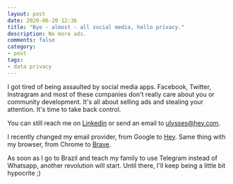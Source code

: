 ```yaml
---
layout: post
date: 2020-06-20 12:36
title: "Bye - almost - all social media, hello privacy."
description: No more ads.
comments: false
category: 
- post
tags:
- data privacy
---
```

I got tired of being assaulted by social media apps. Facebook, Twitter, Instragram and most of these companies don't really care about you or community development. It's all about selling ads and stealing your attention. It's time to take back control.

You can still reach me on [Linkedin](https://www.linkedin.com/in/ulymarins/) or send an email to ulysses@hey.com.

I recently changed my email provider, from Google to [Hey](https://hey.com/). Same thing with my browser, from Chrome to [Brave](https://brave.com/).

As soon as I go to Brazil and teach my family to use Telegram instead of Whatsapp, another revolution will start. Until there, I'll keep being a little bit hypocrite ;)

